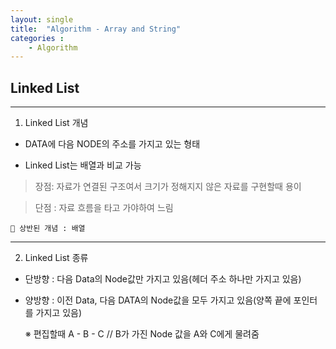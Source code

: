 ```yaml
---
layout: single
title:  "Algorithm - Array and String"
categories : 
    - Algorithm
---
```


## Linked List
---

1. Linked List 개념
   
* DATA에 다음 NODE의 주소를 가지고 있는 형태
  
* Linked List는 배열과 비교 가능

> 장점: 자료가 연결된 구조여서 크기가 정해지지 않은 자료를 구현할때 용이

> 단점 : 자료 흐름을 타고 가야하여 느림
    
    📢 상반된 개념 : 배열

---

2. Linked List 종류

 * 단방향 : 다음 Data의 Node값만 가지고 있음(헤더 주소 하나만 가지고 있음)
  
 * 양방향 : 이전 Data, 다음 DATA의 Node값을 모두 가지고 있음(양쪽 끝에 포인터를 가지고 있음)
  
    ※ 편집할때 A - B - C // B가 가진 Node 값을 A와 C에게 물려줌 

